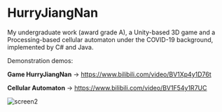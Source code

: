 # HurryJiangNan
My undergraduate work (award grade A), a Unity-based 3D game and a Processing-based cellular automaton under the COVID-19 background, implemented by C# and Java.

Demonstration demos: 

**Game HurryJiangNan** -> https://www.bilibili.com/video/BV1Xp4y1D76t

**Cellular Automaton** -> https://www.bilibili.com/video/BV1F54y1R7UC

![screen2](https://github.com/fwyc0573/HurryJiangNan/blob/main/fig/fig1.png)

